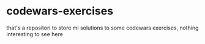 # codewars-exercises

that's a repositori to store mi solutions to some codewars exercises, nothing interesting to see here
